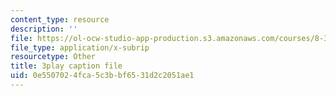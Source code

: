 ```yaml
---
content_type: resource
description: ''
file: https://ol-ocw-studio-app-production.s3.amazonaws.com/courses/8-333-statistical-mechanics-i-statistical-mechanics-of-particles-fall-2013/0e5507024fca5c3bbf6531d2c2051ae1_Lt8FtWsq0q0.vtt
file_type: application/x-subrip
resourcetype: Other
title: 3play caption file
uid: 0e550702-4fca-5c3b-bf65-31d2c2051ae1
---
```


